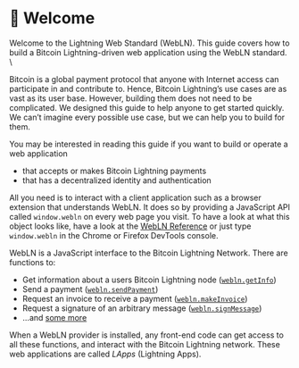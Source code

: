 # 👋 Welcome

Welcome to the Lightning Web Standard (WebLN). This guide covers how to build a Bitcoin Lightning-driven web application using the WebLN standard. \


Bitcoin is a global payment protocol that anyone with Internet access can participate in and contribute to. Hence, Bitcoin Lightning’s use cases are as vast as its user base. However, building them does not need to be complicated. We designed this guide to help anyone to get started quickly. We can’t imagine every possible use case, but we can help you to build for them.

You may be interested in reading this guide if you want to build or operate a web application

* that accepts or makes Bitcoin Lightning payments
* that has a decentralized identity and authentication&#x20;

All you need is to interact with a client application such as a browser extension that understands WebLN. It does so by providing a JavaScript API called `window.webln` on every web page you visit. To have a look at what this object looks like, have a look at the [WebLN Reference](building-lightning-apps/webln-reference/) or just type `window.webln` in the Chrome or Firefox DevTools console.

WebLN is a JavaScript interface to the Bitcoin Lightning Network. There are functions to:&#x20;

* Get information about a users Bitcoin Lightning node ([`webln.getInfo`](building-lightning-apps/webln-reference/))&#x20;
* Send a payment ([`webln.sendPayment`](building-lightning-apps/webln-reference/))&#x20;
* Request an invoice to receive a payment ([`webln.makeInvoice`](building-lightning-apps/webln-reference/))&#x20;
* Request a signature of an arbitrary message ([`webln.signMessage`](building-lightning-apps/webln-reference/))&#x20;
* …and [some more](building-lightning-apps/webln-reference/)&#x20;

When a WebLN provider is installed, any front-end code can get access to all these functions, and interact with the Bitcoin Lightning network. These web applications are called _LApps_ (Lightning Apps).
